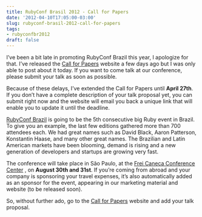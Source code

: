 ```yaml
---
title: RubyConf Brasil 2012 - Call for Papers
date: '2012-04-10T17:05:00-03:00'
slug: rubyconf-brasil-2012-call-for-papers
tags:
- rubyconfbr2012
draft: false
---
```




I’ve been a bit late in promoting RubyConf Brazil this year, I apologize for that. I’ve released the [Call for Papers](http://rubyconfbr-callforpapers.cm42.com.br/) website a few days ago but I was only able to post about it today. If you want to come talk at our conference, please submit your talk as soon as possible.

Because of these delays, I’ve extended the Call for Papers until **April 27th**. If you don’t have a complete description of your talk proposal yet, you can submit right now and the website will email you back a unique link that will enable you to update it until the deadline.

[RubyConf Brazil](http://www.rubyconf.com.br) is going to be the 5th consecutive big Ruby event in Brazil. To give you an example, the last few editions gathered more than 700 attendees each. We had great names such as David Black, Aaron Patterson, Konstantin Haase, and many other great names. The Brazilian and Latin American markets have been blooming, demand is rising and a new generation of developers and startups are growing very fast.

The conference will take place in São Paulo, at the [Frei Caneca Conference Center](http://maps.google.com.br/maps?f=q&source=s_q&hl=pt-BR&geocode=&q=PP+Shop+Frei+Caneca+-+Rua+Frei+Caneca,+569+-+Consolação,+Sao+Paulo&aq=1&oq=Centro+de+Con&sll=-23.600871,-46.741466&sspn=0.013823,0.022724&t=h&ie=UTF8&hq=PP+Shop+Frei+Caneca+-&hnear=R.+Frei+Caneca,+569+-+Consolação,+São+Paulo,+01307-001&z=17&vpsrc=0&iwloc=A&cid=3314016219789104233) , on **August 30th and 31st**. If you’re coming from abroad and your company is sponsoring your travel expenses, it’s also automatically added as an sponsor for the event, appearing in our marketing material and website (to be released soon).

So, without further ado, go to the [Call for Papers](http://rubyconfbr-callforpapers.cm42.com.br/) website and add your talk proposal.

